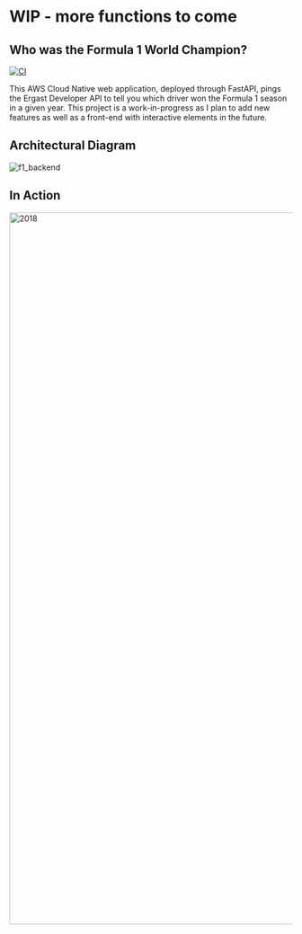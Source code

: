 # WIP - more functions to come

## Who was the Formula 1 World Champion?

[![CI](https://github.com/dai-anna/FantasyF1TeamGenerator/actions/workflows/main.yml/badge.svg)](https://github.com/dai-anna/FantasyF1TeamGenerator/actions/workflows/main.yml)

This AWS Cloud Native web application, deployed through FastAPI, pings the Ergast Developer API to tell you which driver won the Formula 1 season in a given year. This project is a work-in-progress as I plan to add new features as well as a front-end with interactive elements in the future.

## Architectural Diagram
![f1_backend](https://user-images.githubusercontent.com/89488845/164999928-17d98539-181a-42c3-865c-d724cde07784.png)

## In Action
<img width="1267" alt="2018" src="https://user-images.githubusercontent.com/89488845/164879078-c4df4713-1571-4815-ad87-0a6b116948e3.png">
